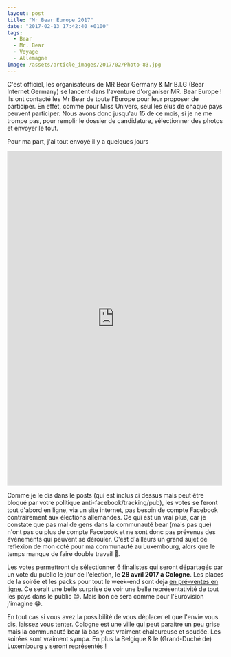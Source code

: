 ```yaml
---
layout: post
title: "Mr Bear Europe 2017"
date: "2017-02-13 17:42:40 +0100"
tags:
  - Bear
  - Mr. Bear
  - Voyage
  - Allemagne
image: /assets/article_images/2017/02/Photo-83.jpg
---
```


C'est officiel, les organisateurs de MR Bear Germany & Mr B.I.G (Bear Internet Germany) se lancent dans l'aventure d'organiser MR. Bear Europe ! Ils ont contacté les Mr Bear de toute l'Europe pour leur proposer de participer. En effet, comme pour Miss Univers, seul les élus de chaque pays peuvent participer. Nous avons donc jusqu'au 15 de ce mois, si je ne me trompe pas, pour remplir le dossier de candidature, sélectionner des photos et envoyer le tout.

Pour ma part, j'ai tout envoyé il y a quelques jours

<iframe src="https://www.facebook.com/plugins/post.php?href=https%3A%2F%2Fwww.facebook.com%2Fmr.bear.luxembourg%2Fposts%2F1303434226408539%3A0&width=500" width="500" height="779" style="border:none;overflow:hidden" scrolling="no" frameborder="0" allowTransparency="true"></iframe>

Comme je le dis dans le posts (qui est inclus ci dessus mais peut être bloqué par votre politique anti-facebook/tracking/pub), les votes se feront tout d'abord en ligne, via un site internet, pas besoin de compte Facebook contrairement aux élections allemandes. Ce qui est un vrai plus, car je constate que pas mal de gens dans la communauté bear (mais pas que) n'ont pas ou plus de compte Facebook et ne sont donc pas prévenus des évènements qui peuvent se dérouler. C'est d'ailleurs un grand sujet de reflexion de mon coté pour ma communauté au Luxembourg, alors que le temps manque de faire double travail 🤔.

Les votes permettront de sélectionner 6 finalistes qui seront départagés par un vote du public le jour de l'élection, le **28 avril 2017 à Cologne**. Les places de la soirée et les packs pour tout le week-end sont deja [en pré-ventes en ligne](https://www.facebook.com/events/172478333193061/). Ce serait une belle surprise de voir une belle représentativité de tout les pays dans le public 😊. Mais bon ce sera comme pour l'Eurovision j'imagine 😁.

En tout cas si vous avez la possibilité de vous déplacer et que l'envie vous dis, laissez vous tenter. Cologne est une ville qui peut paraitre un peu grise mais la communauté bear là bas y est vraiment chaleureuse et soudée. Les soirées sont vraiment sympa. En plus la Belgique & le (Grand-Duché de) Luxembourg y seront représentés !
